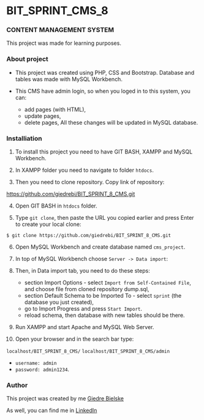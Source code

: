 # BIT_SPRINT_CMS_8

### CONTENT MANAGEMENT SYSTEM 

This project was made for learning purposes.

### About project

* This project was created using PHP, CSS and Bootstrap. Database and tables was made with MySQL Workbench.

* This CMS have admin login, so when you loged in to this system, you can:
    - add pages (with HTML),
    - update pages,
    - delete pages,
  All these changes will be updated in MySQL database.

### Installiation

1. To install this project you need to have GIT BASH, XAMPP and MySQL Workbench.

2. In XAMPP folder you need to navigate to folder `htdocs`.

3. Then you need to clone repository. Copy link of repository:

https://github.com/giedrebi/BIT_SPRINT_8_CMS.git

4. Open GIT BASH in `htdocs` folder.

5. Type `git clone`, then paste the URL you copied earlier and press Enter to create your local clone:

`$ git clone https://github.com/giedrebi/BIT_SPRINT_8_CMS.git` 

6. Open MySQL Workbench and create database named `cms_project`.  

7. In top of MySQL Workbench choose `Server -> Data import`:

8. Then, in Data import tab, you need to do these steps:
    * section Import Options - select `Import from Self-Contained File`, and choose file from cloned repository dump.sql,
    * section Default Schema to be Imported To - select `sprint` (the database you just created),
    * go to Import Progress and press `Start Import`.
    * reload schema, then database with new tables should be there.

9. Run XAMPP and start Apache and MySQL Web Server.

10. Open your browser and in the search bar type:

`localhost/BIT_SPRINT_8_CMS/`
`localhost/BIT_SPRINT_8_CMS/admin`
  - `username: admin`
  - `password: admin1234`.

### Author

This project was created by me [Giedre Bielske](https://giedrebi.github.io/)

As well, you can find me in [LinkedIn](https://www.linkedin.com/in/giedr%C4%97-bielsk%C4%97-1a8996107/)